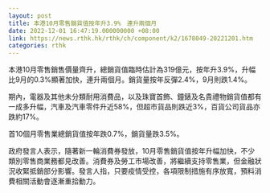 ```yaml
---
layout: post
title: 本港10月零售銷貨值按年升3.9%　連升兩個月
date: 2022-12-01 16:47:19.000000000 +08:00
link: https://news.rthk.hk/rthk/ch/component/k2/1678049-20221201.htm
categories: rthk
---
```


本港10月零售銷售價量齊升，總銷貨值臨時估計為319億元，按年升3.9%，升幅比9月的0.3%顯著加快，連升兩個月。銷貨量按年反彈2.4%，9月則跌1.4%。

期內，電器及其他未分類耐用消費品，以及珠寶首飾、鐘錶及名貴禮物銷貨值都有一成多升幅，汽車及汽車零件升近58%，但超市貨品則跌近3%，百貨公司貨品亦跌約17%。

首10個月零售業總銷貨值按年跌0.7%，銷貨量跌3.5%。

政府發言人表示，隨著新一輪消費券發放，10月零售銷貨值按年升幅加快，不少類別零售商業務都見改善。消費券及勞工市場改善，將繼續支持零售業，但金融狀況收緊抵銷部分影響。發言人指，只要疫情受控，各項限制措施有序放寬，預料消費相關活動會逐漸重拾動力。
